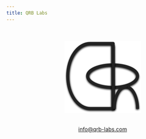 ```yaml
---
title: QRB Labs
---
```

<center>
<br/><br/>

<img src="QRB_logo.png" alt="QRB Labs">
<br/><br/>


 info@qrb-labs.com
</center>
